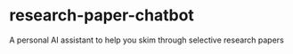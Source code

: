 # research-paper-chatbot
A personal AI assistant to help you skim through selective research papers
